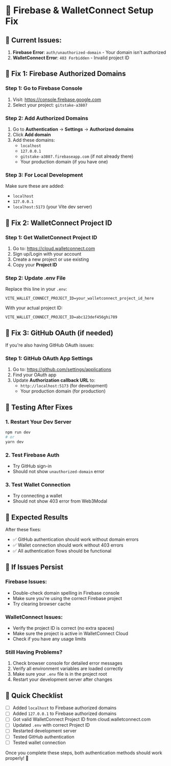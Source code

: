 # 🔧 Firebase & WalletConnect Setup Fix

## 🚨 **Current Issues:**

1. **Firebase Error**: `auth/unauthorized-domain` - Your domain isn't authorized
2. **WalletConnect Error**: `403 Forbidden` - Invalid project ID

## 🔧 **Fix 1: Firebase Authorized Domains**

### **Step 1: Go to Firebase Console**
1. Visit: https://console.firebase.google.com
2. Select your project: `gitstake-a3807`

### **Step 2: Add Authorized Domains**
1. Go to **Authentication** → **Settings** → **Authorized domains**
2. Click **Add domain**
3. Add these domains:
   - `localhost`
   - `127.0.0.1`
   - `gitstake-a3807.firebaseapp.com` (if not already there)
   - Your production domain (if you have one)

### **Step 3: For Local Development**
Make sure these are added:
- `localhost`
- `127.0.0.1`
- `localhost:5173` (your Vite dev server)

## 🔧 **Fix 2: WalletConnect Project ID**

### **Step 1: Get WalletConnect Project ID**
1. Go to: https://cloud.walletconnect.com
2. Sign up/Login with your account
3. Create a new project or use existing
4. Copy your **Project ID**

### **Step 2: Update .env File**
Replace this line in your `.env`:
```env
VITE_WALLET_CONNECT_PROJECT_ID=your_walletconnect_project_id_here
```

With your actual project ID:
```env
VITE_WALLET_CONNECT_PROJECT_ID=abc123def456ghi789
```

## 🔧 **Fix 3: GitHub OAuth (if needed)**

If you're also having GitHub OAuth issues:

### **Step 1: GitHub OAuth App Settings**
1. Go to: https://github.com/settings/applications
2. Find your OAuth app
3. Update **Authorization callback URL** to:
   - `http://localhost:5173` (for development)
   - Your production domain (for production)

## 🧪 **Testing After Fixes**

### **1. Restart Your Dev Server**
```bash
npm run dev
# or
yarn dev
```

### **2. Test Firebase Auth**
- Try GitHub sign-in
- Should not show `unauthorized-domain` error

### **3. Test Wallet Connection**
- Try connecting a wallet
- Should not show 403 error from Web3Modal

## 🎯 **Expected Results**

After these fixes:
- ✅ GitHub authentication should work without domain errors
- ✅ Wallet connection should work without 403 errors
- ✅ All authentication flows should be functional

## 🚨 **If Issues Persist**

### **Firebase Issues:**
- Double-check domain spelling in Firebase console
- Make sure you're using the correct Firebase project
- Try clearing browser cache

### **WalletConnect Issues:**
- Verify the project ID is correct (no extra spaces)
- Make sure the project is active in WalletConnect Cloud
- Check if you have any usage limits

### **Still Having Problems?**
1. Check browser console for detailed error messages
2. Verify all environment variables are loaded correctly
3. Make sure your `.env` file is in the project root
4. Restart your development server after changes

## 📝 **Quick Checklist**

- [ ] Added `localhost` to Firebase authorized domains
- [ ] Added `127.0.0.1` to Firebase authorized domains  
- [ ] Got valid WalletConnect Project ID from cloud.walletconnect.com
- [ ] Updated `.env` with correct Project ID
- [ ] Restarted development server
- [ ] Tested GitHub authentication
- [ ] Tested wallet connection

Once you complete these steps, both authentication methods should work properly! 🚀

